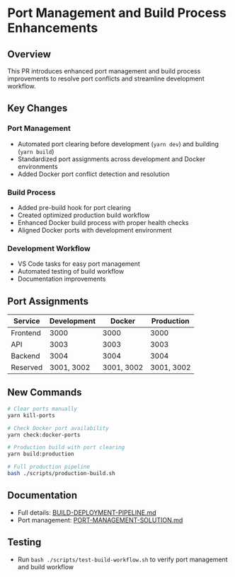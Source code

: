 # Port Management and Build Process Enhancements

## Overview
This PR introduces enhanced port management and build process improvements to resolve port conflicts and streamline development workflow.

## Key Changes

### Port Management
- Automated port clearing before development (`yarn dev`) and building (`yarn build`)
- Standardized port assignments across development and Docker environments
- Added Docker port conflict detection and resolution

### Build Process
- Added pre-build hook for port clearing
- Created optimized production build workflow
- Enhanced Docker build process with proper health checks
- Aligned Docker ports with development environment

### Development Workflow
- VS Code tasks for easy port management
- Automated testing of build workflow
- Documentation improvements

## Port Assignments

| Service | Development | Docker | Production |
|---------|------------|--------|------------|
| Frontend | 3000 | 3000 | 3000 |
| API | 3003 | 3003 | 3003 |
| Backend | 3004 | 3004 | 3004 |
| Reserved | 3001, 3002 | 3001, 3002 | 3001, 3002 |

## New Commands

```bash
# Clear ports manually
yarn kill-ports

# Check Docker port availability
yarn check:docker-ports

# Production build with port clearing
yarn build:production

# Full production pipeline
bash ./scripts/production-build.sh
```

## Documentation
- Full details: [BUILD-DEPLOYMENT-PIPELINE.md](./docs/deployment/BUILD-DEPLOYMENT-PIPELINE.md)
- Port management: [PORT-MANAGEMENT-SOLUTION.md](./docs/PORT-MANAGEMENT-SOLUTION.md)

## Testing
- Run `bash ./scripts/test-build-workflow.sh` to verify port management and build workflow
